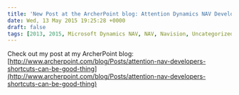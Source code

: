 ```yaml
---
title: 'New Post at the ArcherPoint blog: Attention Dynamics NAV Developers: Shortcuts Can Be a Good Thing!'
date: Wed, 13 May 2015 19:25:28 +0000
draft: false
tags: [2013, 2015, Microsoft Dynamics NAV, NAV, Navision, Uncategorized]
---
```


Check out my post at my ArcherPoint blog: [http://www.archerpoint.com/blog/Posts/attention-nav-developers-shortcuts-can-be-good-thing](http://www.archerpoint.com/blog/Posts/attention-nav-developers-shortcuts-can-be-good-thing)